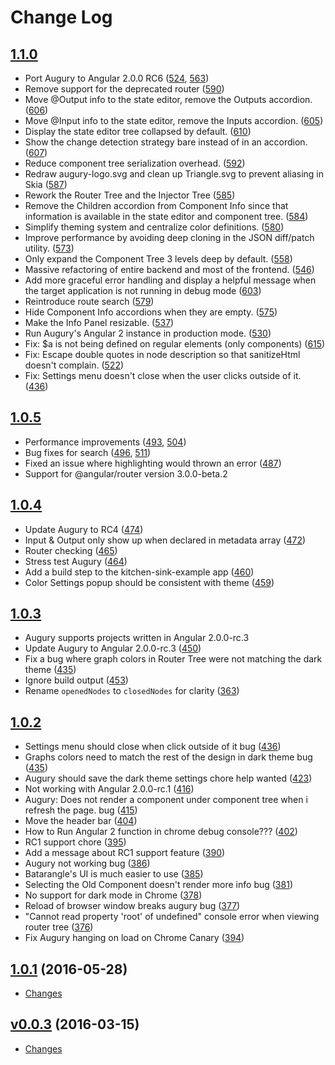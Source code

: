 # Change Log

## [1.1.0](https://github.com/rangle/augury/tree/1.1.0)
* Port Augury to Angular 2.0.0 RC6 ([524](https://github.com/rangle/augury/issues/524), [563](https://github.com/rangle/augury/issues/563))
* Remove support for the deprecated router ([590](https://github.com/rangle/augury/issues/590))
* Move @Output info to the state editor, remove the Outputs accordion. ([606](https://github.com/rangle/augury/issues/606))
* Move @Input info to the state editor, remove the Inputs accordion. ([605](https://github.com/rangle/augury/issues/605))
* Display the state editor tree collapsed by default. ([610](https://github.com/rangle/augury/issues/610))
* Show the change detection strategy bare instead of in an accordion. ([607](https://github.com/rangle/augury/issues/607))
* Reduce component tree serialization overhead. ([592](https://github.com/rangle/augury/issues/592))
* Redraw augury-logo.svg and clean up Triangle.svg to prevent aliasing in Skia ([587](https://github.com/rangle/augury/issues/587))
* Rework the Router Tree and the Injector Tree ([585](https://github.com/rangle/augury/issues/585))
* Remove the Children accordion from Component Info since that information is available in the state editor and component tree. ([584](https://github.com/rangle/augury/issues/584))
* Simplify theming system and centralize color definitions. ([580](https://github.com/rangle/augury/issues/580))
* Improve performance by avoiding deep cloning in the JSON diff/patch utility. ([573](https://github.com/rangle/augury/issues/573))
* Only expand the Component Tree 3 levels deep by default. ([558](https://github.com/rangle/augury/issues/558))
* Massive refactoring of entire backend and most of the frontend. ([546](https://github.com/rangle/augury/issues/546))
* Add more graceful error handling and display a helpful message when the target application is not running in debug mode ([603](https://github.com/rangle/augury/issues/603))
* Reintroduce route search ([579](https://github.com/rangle/augury/issues/579))
* Hide Component Info accordions when they are empty. ([575](https://github.com/rangle/augury/issues/575))
* Make the Info Panel resizable. ([537](https://github.com/rangle/augury/issues/537))
* Run Augury's Angular 2 instance in production mode. ([530](https://github.com/rangle/augury/issues/530))
* Fix: $a is not being defined on regular elements (only components) ([615](https://github.com/rangle/augury/issues/615))
* Fix: Escape double quotes in node description so that sanitizeHtml doesn't complain. ([522](https://github.com/rangle/augury/issues/522))
* Fix: Settings menu doesn't close when the user clicks outside of it. ([436](https://github.com/rangle/augury/issues/436))

## [1.0.5](https://github.com/rangle/augury/tree/1.0.5)
* Performance improvements ([493](https://github.com/rangle/augury/issues/493), [504](https://github.com/rangle/augury/issues/504))
* Bug fixes for search ([496](https://github.com/rangle/augury/issues/496), [511](https://github.com/rangle/augury/issues/511))
* Fixed an issue where highlighting would thrown an error ([487](https://github.com/rangle/augury/issues/487))
* Support for @angular/router version 3.0.0-beta.2

## [1.0.4](https://github.com/rangle/augury/tree/1.0.4)
* Update Augury to RC4 ([474](https://github.com/rangle/augury/issues/474))
* Input & Output only show up when declared in metadata array ([472](https://github.com/rangle/augury/issues/472))
* Router checking ([465](https://github.com/rangle/augury/issues/465))
* Stress test Augury ([464](https://github.com/rangle/augury/issues/464))
* Add a build step to the kitchen-sink-example app ([460](https://github.com/rangle/augury/issues/460))
* Color Settings popup should be consistent with theme ([459](https://github.com/rangle/augury/issues/459))

## [1.0.3](https://github.com/rangle/augury/tree/1.0.3)
* Augury supports projects written in Angular 2.0.0-rc.3
* Update Augury to Angular 2.0.0-rc.3 ([450](https://github.com/rangle/augury/issues/450))
* Fix a bug where graph colors in Router Tree were not matching the dark theme ([435](https://github.com/rangle/augury/issues/435))
* Ignore build output ([453](https://github.com/rangle/augury/issues/453))
* Rename `openedNodes` to `closedNodes` for clarity ([363](https://github.com/rangle/augury/issues/363))

## [1.0.2](https://github.com/rangle/augury/tree/1.0.2)
* Settings menu should close when click outside of it bug ([436](https://github.com/rangle/augury/issues/436))
* Graphs colors need to match the rest of the design in dark theme bug ([435](https://github.com/rangle/augury/issues/435))
* Augury should save the dark theme settings chore help wanted ([423](https://github.com/rangle/augury/issues/423))
* Not working with Angular 2.0.0-rc.1 ([416](https://github.com/rangle/augury/issues/416))
* Augury: Does not render a component under component tree when i refresh the page. bug ([415](https://github.com/rangle/augury/issues/415))
* Move the header bar ([404](https://github.com/rangle/augury/issues/404))
* How to Run Angular 2 function in chrome debug console??? ([402](https://github.com/rangle/augury/issues/402))
* RC1 support chore ([395](https://github.com/rangle/augury/issues/395))
* Add a message about RC1 support feature ([390](https://github.com/rangle/augury/issues/390))
* Augury not working bug ([386](https://github.com/rangle/augury/issues/386))
* Batarangle's UI is much easier to use ([385](https://github.com/rangle/augury/issues/385))
* Selecting the Old Component doesn't render more info bug ([381](https://github.com/rangle/augury/issues/381))
* No support for dark mode in Chrome ([378](https://github.com/rangle/augury/issues/378))
* Reload of browser window breaks augury bug ([377](https://github.com/rangle/augury/issues/377))
* "Cannot read property 'root' of undefined" console error when viewing router tree ([376](https://github.com/rangle/augury/issues/376))
* Fix Augury hanging on load on Chrome Canary ([394](https://github.com/rangle/augury/issues/394))

## [1.0.1](https://github.com/rangle/augury/tree/1.0.1) (2016-05-28)
* [Changes](https://github.com/rangle/augury/compare/1.0.1...v0.0.3)

## [v0.0.3](https://github.com/rangle/augury/tree/v0.0.3) (2016-03-15)
* [Changes](https://github.com/rangle/augury/commits/0d2483568e5d4dd631f15e010064d771c9755680)
